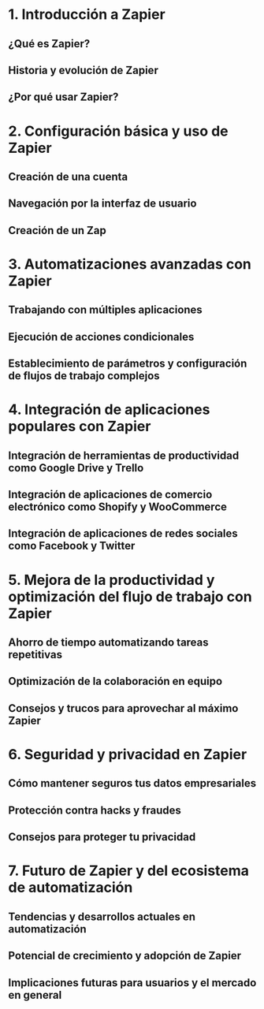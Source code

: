 # 1. Introducción a Zapier
## ¿Qué es Zapier?
## Historia y evolución de Zapier
## ¿Por qué usar Zapier?

# 2. Configuración básica y uso de Zapier
## Creación de una cuenta
## Navegación por la interfaz de usuario
## Creación de un Zap

# 3. Automatizaciones avanzadas con Zapier
## Trabajando con múltiples aplicaciones
## Ejecución de acciones condicionales
## Establecimiento de parámetros y configuración de flujos de trabajo complejos

# 4. Integración de aplicaciones populares con Zapier
## Integración de herramientas de productividad como Google Drive y Trello
## Integración de aplicaciones de comercio electrónico como Shopify y WooCommerce
## Integración de aplicaciones de redes sociales como Facebook y Twitter

# 5. Mejora de la productividad y optimización del flujo de trabajo con Zapier
## Ahorro de tiempo automatizando tareas repetitivas
## Optimización de la colaboración en equipo
## Consejos y trucos para aprovechar al máximo Zapier

# 6. Seguridad y privacidad en Zapier
## Cómo mantener seguros tus datos empresariales
## Protección contra hacks y fraudes
## Consejos para proteger tu privacidad

# 7. Futuro de Zapier y del ecosistema de automatización
## Tendencias y desarrollos actuales en automatización
## Potencial de crecimiento y adopción de Zapier
## Implicaciones futuras para usuarios y el mercado en general